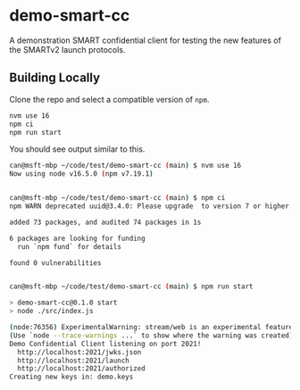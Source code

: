 # demo-smart-cc
A demonstration SMART confidential client for testing the new features of the SMARTv2 launch protocols.

## Building Locally

Clone the repo and select a compatible version of `npm`.

```bash
nvm use 16
npm ci
npm run start
```

You should see output similar to this.

```bash
can@msft-mbp ~/code/test/demo-smart-cc (main) $ nvm use 16
Now using node v16.5.0 (npm v7.19.1)


can@msft-mbp ~/code/test/demo-smart-cc (main) $ npm ci
npm WARN deprecated uuid@3.4.0: Please upgrade  to version 7 or higher.  Older versions may use Math.random() in certain circumstances, which is known to be problematic.  See https://v8.dev/blog/math-random for details.

added 73 packages, and audited 74 packages in 1s

6 packages are looking for funding
  run `npm fund` for details

found 0 vulnerabilities


can@msft-mbp ~/code/test/demo-smart-cc (main) $ npm run start

> demo-smart-cc@0.1.0 start
> node ./src/index.js

(node:76356) ExperimentalWarning: stream/web is an experimental feature. This feature could change at any time
(Use `node --trace-warnings ...` to show where the warning was created)
Demo Confidential Client listening on port 2021!
  http://localhost:2021/jwks.json
  http://localhost:2021/launch
  http://localhost:2021/authorized
Creating new keys in: demo.keys
```
